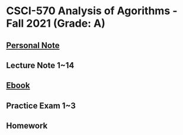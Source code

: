 # CSCI-570 Analysis of Agorithms - Fall 2021 (Grade: A)

## [Personal Note](/Other%20Files/CSCI-570%20Note(unfinished).pdf)
## Lecture Note 1~14
## [Ebook](/Algorithm%20Design%20-%20Jon%20Kleinberg.pdf)
## Practice Exam 1~3
## Homework
